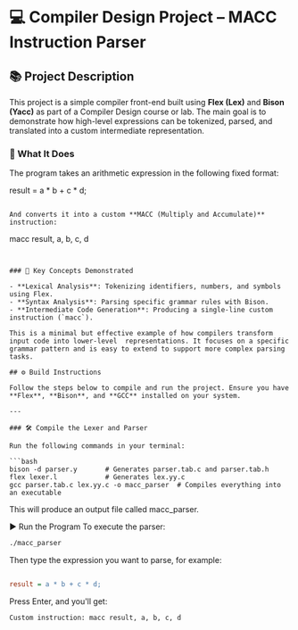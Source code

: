 # 💻 Compiler Design Project – MACC Instruction Parser

## 📚 Project Description

This project is a simple compiler front-end built using **Flex (Lex)** and **Bison (Yacc)** as part of a Compiler Design course or lab. The main goal is to demonstrate how high-level expressions can be tokenized, parsed, and translated into a custom intermediate representation.

### 🧾 What It Does

The program takes an arithmetic expression in the following fixed format:

result = a * b + c * d;

```vbnet

And converts it into a custom **MACC (Multiply and Accumulate)** instruction:
```
macc result, a, b, c, d

```pgsql


### 🎯 Key Concepts Demonstrated

- **Lexical Analysis**: Tokenizing identifiers, numbers, and symbols using Flex.
- **Syntax Analysis**: Parsing specific grammar rules with Bison.
- **Intermediate Code Generation**: Producing a single-line custom instruction (`macc`).

This is a minimal but effective example of how compilers transform input code into lower-level  representations. It focuses on a specific grammar pattern and is easy to extend to support more complex parsing tasks.
```

```
## ⚙️ Build Instructions

Follow the steps below to compile and run the project. Ensure you have **Flex**, **Bison**, and **GCC** installed on your system.

---

### 🛠️ Compile the Lexer and Parser

Run the following commands in your terminal:

```bash
bison -d parser.y       # Generates parser.tab.c and parser.tab.h
flex lexer.l            # Generates lex.yy.c
gcc parser.tab.c lex.yy.c -o macc_parser  # Compiles everything into an executable
```
This will produce an output file called macc_parser.

▶️ Run the Program
To execute the parser:

```bash
./macc_parser
```
Then type the expression you want to parse, for example:

```ini

result = a * b + c * d;
```
Press Enter, and you'll get:

```less
Custom instruction: macc result, a, b, c, d
```
